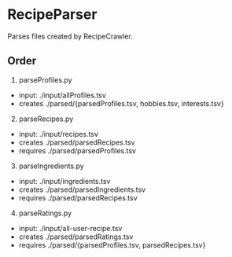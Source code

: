 RecipeParser
============
Parses files created by RecipeCrawler.

Order
-----
1. parseProfiles.py
 - input: ./input/allProfiles.tsv
 - creates ./parsed/{parsedProfiles.tsv, hobbies.tsv, interests.tsv}
2. parseRecipes.py
 - input: ./input/recipes.tsv
 - creates ./parsed/parsedRecipes.tsv
 - requires ./parsed/parsedProfiles.tsv
3. parseIngredients.py
 - input: ./input/ingredients.tsv
 - creates ./parsed/parsedIngredients.tsv
 - requires ./parsed/parsedRecipes.tsv
4. parseRatings.py
 - input: ./input/all-user-recipe.tsv
 - creates ./parsed/parsedRatings.tsv
 - requires ./parsed/{parsedProfiles.tsv, parsedRecipes.tsv}

